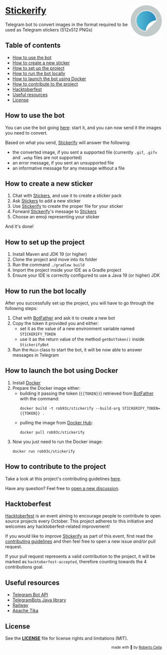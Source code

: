 # <img src="src/main/resources/images/stickerify.svg" align="right" width="100">[Stickerify](https://t.me/StickerifyImageBot)

Telegram bot to convert images in the format required to be used as Telegram stickers (512x512 PNGs)

## Table of contents

* [How to use the bot](#How-to-use-the-bot)
* [How to create a new sticker](#How-to-create-a-new-sticker)
* [How to set up the project](#How-to-set-up-the-project)
* [How to run the bot locally](#How-to-run-the-bot-locally)
* [How to launch the bot using Docker](#How-to-launch-the-bot-using-Docker)
* [How to contribute to the project](#How-to-contribute-to-the-project)
* [Hacktoberfest](#Hacktoberfest)
* [Useful resources](#Useful-resources)
* [License](#License)

## How to use the bot

You can use the bot going [here](https://t.me/StickerifyImageBot): start it, and you can now send it the images you need to convert.

Based on what you send, [Stickerify](https://t.me/StickerifyImageBot) will answer the following:

* the converted image, if you sent a supported file (currently `.gif`, `.gifv` and `.webp` files are not supported)
* an error message, if you sent an unsupported file
* an informative message for any message without a file

## How to create a new sticker

1. Chat with [Stickers](https://t.me/Stickers), and use it to create a sticker pack
2. Ask [Stickers](https://t.me/Stickers) to add a new sticker
3. Use [Stickerify](https://t.me/StickerifyImageBot) to create the proper file for your sticker
4. Forward [Stickerify](https://t.me/StickerifyImageBot)'s message to [Stickers](https://t.me/Stickers)
5. Choose an emoji representing your sticker

And it's done!

## How to set up the project

1. Install Maven and JDK 19 (or higher)
2. Clone the project and move into its folder
3. Run the command `./gradlew build`
4. Import the project inside your IDE as a Gradle project
5. Ensure your IDE is correctly configured to use a Java 19 (or higher) JDK

## How to run the bot locally

After you successfully set up the project, you will have to go through the following steps:

1. Chat with [BotFather](https://t.me/BotFather) and ask it to create a new bot
2. Copy the token it provided you and either:
   * set it as the value of a new environment variable named `STICKERIFY_TOKEN` 
   * use it as the return value of the method `getBotToken()` inside `StickerifyBot`
3. Run the `Main` class to start the bot, it will be now able to answer messages in Telegram

## How to launch the bot using Docker

1. Install [Docker](https://docs.docker.com/get-docker/)
2. Prepare the Docker image either:
   * building it passing the token (`{{TOKEN}}`) retrieved from [BotFather](https://t.me/BotFather) with the command:
      ```shell
      docker build -t rob93c/stickerify --build-arg STICKERIFY_TOKEN={{TOKEN}} .
      ```
   * pulling the image from [Docker Hub](https://hub.docker.com/):
      ```shell
      docker pull rob93c/stickerify
      ```
3. Now you just need to run the Docker image:
   ```shell
   docker run rob93c/stickerify
   ```

## How to contribute to the project

Take a look at this project's contributing guidelines [here](CONTRIBUTING.md).

Have any question? Feel free to [open a new discussion](https://github.com/rob93c/Stickerify/discussions/new).

## Hacktoberfest

[Hacktoberfest](https://hacktoberfest.com/) is an event aiming to encourage people to contribute to open source projects every October.
This project adheres to this initiative and welcomes any hacktoberfest-related improvement!

If you would like to improve [Stickerify](https://t.me/StickerifyImageBot) as part of this event, first read the [contributing guidelines](CONTRIBUTING.md) and then feel free to open a new issue _and/or_ pull request.

If your pull request represents a valid contribution to the project, it will be marked as `hacktoberfest-accepted`, therefore counting towards the 4 contributions goal.

## Useful resources

* [Telegram Bot API](https://core.telegram.org/bots)
* [TelegramBots Java library](https://github.com/rubenlagus/TelegramBots)
* [Railway](https://railway.app?referralCode=rob)
* [Apache Tika](https://tika.apache.org/)

## License

See the [**LICENSE**](LICENSE) file for license rights and limitations (MIT).

<div align="right">
<sup>made with 💖 by <a href="https://github.com/rob93c">Roberto Cella</a></sup>
</div>
